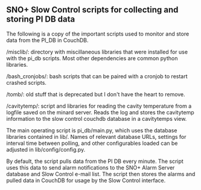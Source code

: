 SNO+ Slow Control scripts for collecting and storing PI DB data
-------------------------------------------------------------------

The following is a copy of the important scripts used to monitor and store data from the PI_DB in CouchDB.  



/misclib/: directory with miscillaneous libraries that were installed for use
with the pi_db scripts.  Most other dependencies are common python libraries.

/bash_cronjobs/: bash scripts that can be paired with a cronjob to restart
crashed scripts.

/tomb/: old stuff that is deprecated but I don't have the heart to remove.  

/cavitytemp/: script and libraries for reading the cavity temperature from
a logfile saved on the minard server.  Reads the log and stores the cavitytemp
information to the slow control couchdb database in a cavitytemps view.

The main operating script is pi_db/main.py, which uses the database libraries
contained in lib/.  Names of relevant database URLs, settings for interval
time between polling, and other configurables loaded can be adjusted in
lib/config/config.py.  

By default, the script pulls data from the PI DB every minute.  The script uses this data to send alarm notifications to the SNO+ Alarm Server database and Slow Control e-mail list.  The script then stores the alarms and pulled data in CouchDB for usage by the Slow Control interface.
